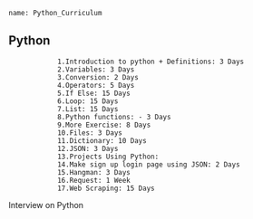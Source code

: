 ```ngMeta
name: Python_Curriculum
```     

## Python 
                1.Introduction to python + Definitions: 3 Days
				2.Variables: 3 Days
                3.Conversion: 2 Days
				4.Operators: 5 Days
				5.If Else: 15 Days
				6.Loop: 15 Days
				7.List: 15 Days
				8.Python functions: - 3 Days
				9.More Exercise: 8 Days
				10.Files: 3 Days
				11.Dictionary: 10 Days
				12.JSON: 3 Days
				13.Projects Using Python:
				14.Make sign up login page using JSON: 2 Days
				15.Hangman: 3 Days
				16.Request: 1 Week
				17.Web Scraping: 15 Days
Interview on Python

